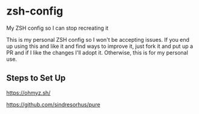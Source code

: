 # zsh-config
My ZSH config so I can stop recreating it

This is my personal ZSH config so I won't be accepting issues. If you end up using this and like it and find ways to improve it, just fork it and put up a PR and if I like the changes I'll adopt it. Otherwise, this is for my personal use.

## Steps to Set Up
https://ohmyz.sh/

https://github.com/sindresorhus/pure
